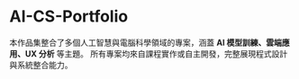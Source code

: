# AI-CS-Portfolio
本作品集整合了多個人工智慧與電腦科學領域的專案，涵蓋 **AI 模型訓練、雲端應用、UX 分析** 等主題。   所有專案均來自課程實作或自主開發，完整展現程式設計與系統整合能力。  
